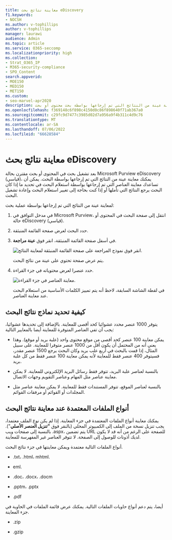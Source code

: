 ```yaml
---
title: معاينة نتائج بحث eDiscovery
f1.keywords:
- NOCSH
ms.author: v-tophillips
author: v-tophillips
manager: laurawi
audience: Admin
ms.topic: article
ms.service: O365-seccomp
ms.localizationpriority: high
ms.collection:
- Strat_O365_IP
- M365-security-compliance
- SPO_Content
search.appverid:
- MOE150
- MED150
- MET150
ms.custom:
- seo-marvel-apr2020
description: معاينة عينة من النتائج التي تم إرجاعها بواسطة بحث محتوى أو بحث eDiscovery (قياسي) في مدخل التوافق في Microsoft Purview.
ms.openlocfilehash: f369148c6f898c4150d0c86f898640f71ab367a0
ms.sourcegitcommit: c29fc9d7477c3985d02d7a956a9f4b311c4d9c76
ms.translationtype: MT
ms.contentlocale: ar-SA
ms.lasthandoff: 07/06/2022
ms.locfileid: "66628584"
---
```

# <a name="preview-ediscovery-search-results"></a>معاينة نتائج بحث eDiscovery

بعد تشغيل بحث في المحتوى أو بحث مقترن بحالة Microsoft Purview eDiscovery (قياسي)، يمكنك معاينة عينة من النتائج التي تم إرجاعها بواسطة البحث. يمكن أن تساعدك معاينة العناصر التي تم إرجاعها بواسطة استعلام البحث في تحديد ما إذا كان البحث يرجع النتائج التي تأملها أو إذا كنت بحاجة إلى تغيير استعلام البحث وإعادة تشغيل البحث.

لمعاينة عينة من النتائج التي تم إرجاعها بواسطة عملية بحث:

1. في مدخل التوافق في Microsoft Purview، انتقل إلى صفحة البحث في المحتوى أو حالة eDiscovery (قياسي).

2. حدد البحث لعرض صفحة القائمة المنبثقة.

3. في أسفل صفحة القائمة المنبثقة، انقر فوق **عينة مراجعة**.

   ![انقر فوق نموذج المراجعة على صفحة القائمة المنبثقة لمعاينة النتائج.](../media/PreviewSearchResults1.png)

   يتم عرض صفحة تحتوي على عينة من نتائج البحث.

4. حدد عنصرا لعرض محتوياته في جزء القراءة.

   ![معاينة العناصر في جزء القراءة.](../media/PreviewSearchResults2.png)

   في لقطة الشاشة السابقة، لاحظ أنه يتم تمييز الكلمات الأساسية من استعلام البحث عند معاينة العناصر.

## <a name="how-the-search-result-samples-are-selected"></a>كيفية تحديد نماذج نتائج البحث

يتوفر 1000 عنصر محدد عشوائيا كحد أقصى للمعاينة. بالإضافة إلى تحديدها عشوائيا، يجب أن تفي العناصر المتوفرة للمعاينة أيضا بالمعايير التالية:

- يمكن معاينة 100 عنصر كحد أقصى من موقع محتوى واحد (علبة بريد أو موقع). وهذا يعني أنه من المحتمل أن يكون أقل من 1000 عنصر متوفرا للمعاينة. على سبيل المثال، إذا قمت بالبحث في أربع علب بريد وكان البحث يرجع 1500 عنصر مقدر، فسيتوفر 400 عنصر فقط للمعاينة لأنه يمكن معاينة 100 عنصر فقط من كل علبة بريد.

- بالنسبة لعناصر علبة البريد، تتوفر فقط رسائل البريد الإلكتروني للمعاينة. لا يمكن معاينة عناصر مثل المهام وعناصر التقويم وجهات الاتصال.

- بالنسبة لعناصر الموقع، تتوفر المستندات فقط للمعاينة. لا يمكن معاينة عناصر مثل المجلدات أو القوائم أو مرفقات القوائم.

## <a name="file-types-supported-when-previewing-search-results"></a>أنواع الملفات المعتمدة عند معاينة نتائج البحث

يمكنك معاينة أنواع الملفات المعتمدة في جزء المعاينة. إذا لم يكن نوع الملف معتمدا، يجب تنزيل نسخة من الملف إلى الكمبيوتر المحلي (بالنقر فوق **"تنزيل العنصر الأصلي**"). بالنسبة إلى صفحات ويب .aspx، يتم تضمين URL للصفحة على الرغم من أنه قد لا يكون لديك أذونات للوصول إلى الصفحة. لا تتوفر العناصر غير المفهرسة للمعاينة.

أنواع الملفات التالية معتمدة ويمكن معاينتها في جزء نتائج البحث.
  
- .txt، .html، mhtml.

- eml.

- .doc، .docx، .docm

- .pptm، .pptx

- .pdf

أيضا، يتم دعم أنواع حاويات الملفات التالية. يمكنك عرض قائمة الملفات في الحاوية في جزء المعاينة.
  
- .zip

- .gzip